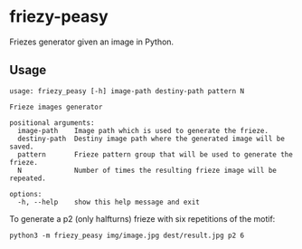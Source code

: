 # friezy-peasy
Friezes generator given an image in Python.

## Usage
```console
usage: friezy_peasy [-h] image-path destiny-path pattern N

Frieze images generator

positional arguments:
  image-path    Image path which is used to generate the frieze.
  destiny-path  Destiny image path where the generated image will be saved.
  pattern       Frieze pattern group that will be used to generate the frieze.
  N             Number of times the resulting frieze image will be repeated.

options:
  -h, --help    show this help message and exit
  ```
  
  To generate a p2 (only halfturns) frieze with six repetitions of the motif:
  ```console
  python3 -m friezy_peasy img/image.jpg dest/result.jpg p2 6
  ```
